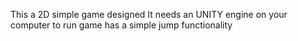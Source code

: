 This a 2D simple game designed 
It needs an UNITY engine on your computer to run 
game has a simple jump functionality 
